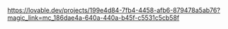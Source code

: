 https://lovable.dev/projects/199e4d84-7fb4-4458-afb6-879478a5ab76?magic_link=mc_186dae4a-640a-440a-b45f-c5531c5cb58f
